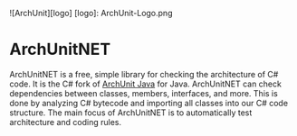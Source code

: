 ![ArchUnit][logo]
[logo]: ArchUnit-Logo.png
# ArchUnitNET

ArchUnitNET is a free, simple library for checking the architecture of C# code. It is the C# fork of [ArchUnit Java](https://www.archunit.org/) for Java. ArchUnitNET can check dependencies between
classes, members, interfaces, and more. This is done by analyzing C# bytecode and importing all classes into our C# code
structure. The main focus of ArchUnitNET is to automatically test architecture and coding rules.